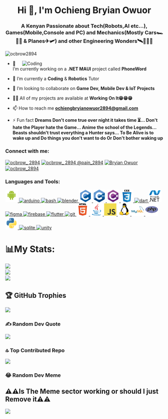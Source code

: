 <!-- 
- I Havent fixed the Links to my socials 
-->
<h1 align="center">Hi 👋, I'm Ochieng Bryian Owuor</h1>
<h3 align="center">A Kenyan Passionate about Tech(Robots,AI etc...), Games(Mobile,Console and PC) and Mechanics(Mostly Cars🏎🚗🚙 & Planes✈🛩) and other Engineering Wonders🛰🚀🚁🌉</h3>


<p align="left"> <img src="https://komarev.com/ghpvc/?username=ocbrow2894&label=Profile%20views&color=0e75b6&style=flat" alt="ocbrow2894" /> </p>


<img align="right" alt="Coding" width="450" src="https://media1.tenor.com/m/3fFCBqSsIkcAAAAC/pain-naruto.gif)">

- 🔭 I’m currently working on a **.NET MAUI** project called **PhoneWord** 

- 🤖 I’m currently a **Coding** & **Robotics** Tutor

- 👯 I’m looking to collaborate on **Game Dev, Mobile Dev & IoT Projects**

- 👨‍💻 All of my projects are available at **Working On It😁😁😁**

- 📫 How to reach me **ochiengbryianowuor2894@gmail.com**

- ⚡ Fun fact **Dreams Don't come true over night it takes time ⏳... Don't hate the Player hate the Game...  Anime the school of the Legends...  Beasts shouldn't trust everything a Hunter says...  To Be Alive is to wake up and Do things you don't want to do Or Don't bother waking up**

<h3 align="left">Connect with me:</h3>
<p align="left">
<a href="https://codepen.io/ocbrow_ 2894" target="blank"><img align="center" src="https://raw.githubusercontent.com/rahuldkjain/github-profile-readme-generator/master/src/images/icons/Social/codepen.svg" alt="ocbrow_ 2894" height="30" width="40" /></a>
<a href="https://twitter.com/ocbrow_ 2894 @pain_2894" target="blank"><img align="center" src="https://raw.githubusercontent.com/rahuldkjain/github-profile-readme-generator/master/src/images/icons/Social/twitter.svg" alt="ocbrow_ 2894 @pain_2894" height="30" width="40" /></a>
<a href="https://linkedin.com/in/Bryian Owuor" target="blank"><img align="center" src="https://raw.githubusercontent.com/rahuldkjain/github-profile-readme-generator/master/src/images/icons/Social/linked-in-alt.svg" alt="Bryian Owuor" height="30" width="40" /></a>
<a href="https://instagram.com/ocbrow_2894" target="blank"><img align="center" src="https://raw.githubusercontent.com/rahuldkjain/github-profile-readme-generator/master/src/images/icons/Social/instagram.svg" alt="ocbrow_2894" height="30" width="40" /></a>
</p>
 
<h3 align="left"> Languages and Tools:</h3>
<p align="left"> <a href="https://developer.android.com" target="_blank" rel="noreferrer"> <img src="https://raw.githubusercontent.com/devicons/devicon/master/icons/android/android-original-wordmark.svg" alt="android" width="40" height="40"/> </a> <a href="https://www.arduino.cc/" target="_blank" rel="noreferrer"> <img src="https://cdn.worldvectorlogo.com/logos/arduino-1.svg" alt="arduino" width="40" height="40"/> </a> <a href="https://www.gnu.org/software/bash/" target="_blank" rel="noreferrer"> <img src="https://www.vectorlogo.zone/logos/gnu_bash/gnu_bash-icon.svg" alt="bash" width="40" height="40"/> </a> <a href="https://www.blender.org/" target="_blank" rel="noreferrer"> <img src="https://download.blender.org/branding/community/blender_community_badge_white.svg" alt="blender" width="40" height="40"/> </a> <a href="https://www.cprogramming.com/" target="_blank" rel="noreferrer"> <img src="https://raw.githubusercontent.com/devicons/devicon/master/icons/c/c-original.svg" alt="c" width="40" height="40"/> </a> <a href="https://www.w3schools.com/cpp/" target="_blank" rel="noreferrer"> <img src="https://raw.githubusercontent.com/devicons/devicon/master/icons/cplusplus/cplusplus-original.svg" alt="cplusplus" width="40" height="40"/> </a> <a href="https://www.w3schools.com/cs/" target="_blank" rel="noreferrer"> <img src="https://raw.githubusercontent.com/devicons/devicon/master/icons/csharp/csharp-original.svg" alt="csharp" width="40" height="40"/> </a> <a href="https://www.w3schools.com/css/" target="_blank" rel="noreferrer"> <img src="https://raw.githubusercontent.com/devicons/devicon/master/icons/css3/css3-original-wordmark.svg" alt="css3" width="40" height="40"/> </a> <a href="https://dart.dev" target="_blank" rel="noreferrer"> <img src="https://www.vectorlogo.zone/logos/dartlang/dartlang-icon.svg" alt="dart" width="40" height="40"/> </a> <a href="https://dotnet.microsoft.com/" target="_blank" rel="noreferrer"> <img src="https://raw.githubusercontent.com/devicons/devicon/master/icons/dot-net/dot-net-original-wordmark.svg" alt="dotnet" width="40" height="40"/> </a> <a href="https://www.figma.com/" target="_blank" rel="noreferrer"> <img src="https://www.vectorlogo.zone/logos/figma/figma-icon.svg" alt="figma" width="40" height="40"/> </a> <a href="https://firebase.google.com/" target="_blank" rel="noreferrer"> <img src="https://www.vectorlogo.zone/logos/firebase/firebase-icon.svg" alt="firebase" width="40" height="40"/> </a> <a href="https://flutter.dev" target="_blank" rel="noreferrer"> <img src="https://www.vectorlogo.zone/logos/flutterio/flutterio-icon.svg" alt="flutter" width="40" height="40"/> </a> <a href="https://git-scm.com/" target="_blank" rel="noreferrer"> <img src="https://www.vectorlogo.zone/logos/git-scm/git-scm-icon.svg" alt="git" width="40" height="40"/> </a> <a href="https://www.w3.org/html/" target="_blank" rel="noreferrer"> <img src="https://raw.githubusercontent.com/devicons/devicon/master/icons/html5/html5-original-wordmark.svg" alt="html5" width="40" height="40"/> </a> <a href="https://www.java.com" target="_blank" rel="noreferrer"> <img src="https://raw.githubusercontent.com/devicons/devicon/master/icons/java/java-original.svg" alt="java" width="40" height="40"/> </a> <a href="https://developer.mozilla.org/en-US/docs/Web/JavaScript" target="_blank" rel="noreferrer"> <img src="https://raw.githubusercontent.com/devicons/devicon/master/icons/javascript/javascript-original.svg" alt="javascript" width="40" height="40"/> </a> <a href="https://www.linux.org/" target="_blank" rel="noreferrer"> <img src="https://raw.githubusercontent.com/devicons/devicon/master/icons/linux/linux-original.svg" alt="linux" width="40" height="40"/> </a> <a href="https://www.mysql.com/" target="_blank" rel="noreferrer"> <img src="https://raw.githubusercontent.com/devicons/devicon/master/icons/mysql/mysql-original-wordmark.svg" alt="mysql" width="40" height="40"/> </a> <a href="https://www.php.net" target="_blank" rel="noreferrer"> <img src="https://raw.githubusercontent.com/devicons/devicon/master/icons/php/php-original.svg" alt="php" width="40" height="40"/> </a> <a href="https://www.python.org" target="_blank" rel="noreferrer"> <img src="https://raw.githubusercontent.com/devicons/devicon/master/icons/python/python-original.svg" alt="python" width="40" height="40"/> </a> <a href="https://www.sqlite.org/" target="_blank" rel="noreferrer"> <img src="https://www.vectorlogo.zone/logos/sqlite/sqlite-icon.svg" alt="sqlite" width="40" height="40"/> </a> <a href="https://unity.com/" target="_blank" rel="noreferrer"> <img src="https://www.vectorlogo.zone/logos/unity3d/unity3d-icon.svg" alt="unity" width="40" height="40"/> </a></p>



# 📊My Stats:
![](https://github-readme-stats.vercel.app/api?username=OCBROW2894&theme=highcontrast&hide_border=true&include_all_commits=false&count_private=true) <br/>
![](https://github-readme-streak-stats.herokuapp.com/?user=OCBROW2894&theme=highcontrast&hide_border=true) <br/> 
![](https://github-readme-stats.vercel.app/api/top-langs/?username=OCBROW2894&theme=highcontrast&hide_border=true&include_all_commits=false&count_private=true&layout=compact)



## 🏆 GitHub Trophies
![](https://github-profile-trophy.vercel.app/?username=OCBROW2894&theme=discord&no-frame=true&no-bg=true&margin-w=4)

### ✍️ Random Dev Quote
![](https://quotes-github-readme.vercel.app/api?type=horizontal&theme=radical)

### 🔝 Top Contributed Repo
![](https://github-contributor-stats.vercel.app/api?username=OCBROW2894&limit=5&theme=radical&combine_all_yearly_contributions=true)



### 😂 Random Dev Meme
<h2>⚠️⚠️Is The Meme sector working or should I just Remove it⚠️⚠️</h2>
<img src='https://randommeme-five.vercel.app/' style="height: 350px;"/> 
